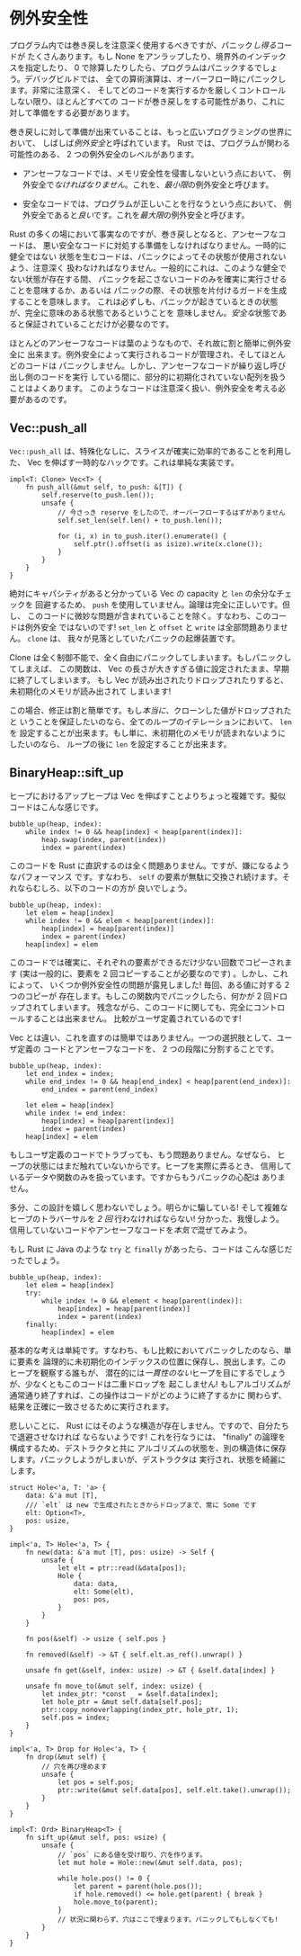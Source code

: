 <!--
# Exception Safety
-->

# 例外安全性

<!--
Although programs should use unwinding sparingly, there's a lot of code that
*can* panic. If you unwrap a None, index out of bounds, or divide by 0, your
program will panic. On debug builds, every arithmetic operation can panic
if it overflows. Unless you are very careful and tightly control what code runs,
pretty much everything can unwind, and you need to be ready for it.
-->

プログラム内では巻き戻しを注意深く使用するべきですが、パニック*し得る*コードが
たくさんあります。もし None をアンラップしたり、境界外のインデックスを指定したり、
0 で除算したりしたら、プログラムはパニックするでしょう。デバッグビルドでは、
全ての算術演算は、オーバーフロー時にパニックします。非常に注意深く、
そしてどのコードを実行するかを厳しくコントロールしない限り、ほとんどすべての
コードが巻き戻しをする可能性があり、これに対して準備をする必要があります。

<!--
Being ready for unwinding is often referred to as *exception safety*
in the broader programming world. In Rust, there are two levels of exception
safety that one may concern themselves with:
-->

巻き戻しに対して準備が出来ていることは、もっと広いプログラミングの世界において、
しばしば*例外安全*と呼ばれています。 Rust では、プログラムが関わる可能性のある、
2 つの例外安全のレベルがあります。

<!--
* In unsafe code, we *must* be exception safe to the point of not violating
  memory safety. We'll call this *minimal* exception safety.

* In safe code, it is *good* to be exception safe to the point of your program
  doing the right thing. We'll call this *maximal* exception safety.
-->

* アンセーフなコードでは、メモリ安全性を侵害しないという点において、
  例外安全で*なければなりません*。これを、*最小限*の例外安全と呼びます。

* 安全なコードでは、プログラムが正しいことを行なうという点において、
  例外安全であると*良い*です。これを*最大限*の例外安全と呼びます。

<!--
As is the case in many places in Rust, Unsafe code must be ready to deal with
bad Safe code when it comes to unwinding. Code that transiently creates
unsound states must be careful that a panic does not cause that state to be
used. Generally this means ensuring that only non-panicking code is run while
these states exist, or making a guard that cleans up the state in the case of
a panic. This does not necessarily mean that the state a panic witnesses is a
fully coherent state. We need only guarantee that it's a *safe* state.
-->

Rust の多くの場において事実なのですが、巻き戻しとなると、アンセーフなコードは、
悪い安全なコードに対処する準備をしなければなりません。一時的に健全ではない
状態を生むコードは、パニックによってその状態が使用されないよう、注意深く
扱わなければなりません。一般的にこれは、このような健全でない状態が存在する間、
パニックを起こさないコードのみを確実に実行させることを意味するか、あるいは
パニックの際、その状態を片付けるガードを生成することを意味します。
これは必ずしも、パニックが起きているときの状態が、完全に意味のある状態であるということを
意味しません。*安全な*状態であると保証されていることだけが必要なのです。

<!--
Most Unsafe code is leaf-like, and therefore fairly easy to make exception-safe.
It controls all the code that runs, and most of that code can't panic. However
it is not uncommon for Unsafe code to work with arrays of temporarily
uninitialized data while repeatedly invoking caller-provided code. Such code
needs to be careful and consider exception safety.
-->

ほとんどのアンセーフなコードは葉のようなもので、それ故に割と簡単に例外安全に
出来ます。例外安全によって実行されるコードが管理され、そしてほとんどのコードは
パニックしません。しかし、アンセーフなコードが繰り返し呼び出し側のコードを実行
している間に、部分的に初期化されていない配列を扱うことはよくあります。
このようなコードは注意深く扱い、例外安全を考える必要があるのです。





## Vec::push_all

<!--
`Vec::push_all` is a temporary hack to get extending a Vec by a slice reliably
efficient without specialization. Here's a simple implementation:
-->

`Vec::push_all` は、特殊化なしに、スライスが確実に効率的であることを利用した、
Vec を伸ばす一時的なハックです。これは単純な実装です。

```rust,ignore
impl<T: Clone> Vec<T> {
    fn push_all(&mut self, to_push: &[T]) {
        self.reserve(to_push.len());
        unsafe {
            // 今さっき reserve をしたので、オーバーフローするはずがありません
            self.set_len(self.len() + to_push.len());

            for (i, x) in to_push.iter().enumerate() {
                self.ptr().offset(i as isize).write(x.clone());
            }
        }
    }
}
```

<!--
We bypass `push` in order to avoid redundant capacity and `len` checks on the
Vec that we definitely know has capacity. The logic is totally correct, except
there's a subtle problem with our code: it's not exception-safe! `set_len`,
`offset`, and `write` are all fine; `clone` is the panic bomb we over-looked.
-->

絶対にキャパシティがあると分かっている Vec の capacity と `len` の余分なチェックを
回避するため、 `push` を使用していません。論理は完全に正しいです。但し、
このコードに微妙な問題が含まれていることを除く。すなわち、このコードは例外安全
ではないのです! `set_len` と `offset` と `write` は全部問題ありません。 `clone` は、
我々が見落としていたパニックの起爆装置です。

<!--
Clone is completely out of our control, and is totally free to panic. If it
does, our function will exit early with the length of the Vec set too large. If
the Vec is looked at or dropped, uninitialized memory will be read!
-->

Clone は全く制御不能で、全く自由にパニックしてしまいます。もしパニックしてしまえば、
この関数は、 Vec の長さが大きすぎる値に設定されたまま、早期に終了してしまいます。
もし Vec が読み出されたりドロップされたりすると、未初期化のメモリが読み出されて
しまいます!

<!--
The fix in this case is fairly simple. If we want to guarantee that the values
we *did* clone are dropped, we can set the `len` every loop iteration. If we
just want to guarantee that uninitialized memory can't be observed, we can set
the `len` after the loop.
-->

この場合、修正は割と簡単です。もし*本当に*、クローンした値がドロップされたと
いうことを保証したいのなら、全てのループのイテレーションにおいて、 `len` を
設定することが出来ます。もし単に、未初期化のメモリが読まれないようにしたいのなら、
ループの後に `len` を設定することが出来ます。



## BinaryHeap::sift_up

<!--
Bubbling an element up a heap is a bit more complicated than extending a Vec.
The pseudocode is as follows:
-->

ヒープにおけるアップヒープは Vec を伸ばすことよりちょっと複雑です。擬似コードはこんな感じです。

```text
bubble_up(heap, index):
    while index != 0 && heap[index] < heap[parent(index)]:
        heap.swap(index, parent(index))
        index = parent(index)

```

<!--
A literal transcription of this code to Rust is totally fine, but has an annoying
performance characteristic: the `self` element is swapped over and over again
uselessly. We would rather have the following:
-->

このコードを Rust に直訳するのは全く問題ありません。ですが、嫌になるようなパフォーマンス
です。すなわち、 `self` の要素が無駄に交換され続けます。それならむしろ、以下のコードの方が
良いでしょう。

```text
bubble_up(heap, index):
    let elem = heap[index]
    while index != 0 && elem < heap[parent(index)]:
        heap[index] = heap[parent(index)]
        index = parent(index)
    heap[index] = elem
```

<!--
This code ensures that each element is copied as little as possible (it is in
fact necessary that elem be copied twice in general). However it now exposes
some exception safety trouble! At all times, there exists two copies of one
value. If we panic in this function something will be double-dropped.
Unfortunately, we also don't have full control of the code: that comparison is
user-defined!
-->

このコードでは確実に、それぞれの要素ができるだけ少ない回数でコピーされます
(実は一般的に、要素を 2 回コピーすることが必要なのです) 。しかし、これによって、
いくつか例外安全性の問題が露見しました! 毎回、ある値に対する 2 つのコピーが
存在します。もしこの関数内でパニックしたら、何かが 2 回ドロップされてしまいます。
残念ながら、このコードに関しても、完全にコントロールすることは出来ません。
比較がユーザ定義されているのです!

<!--
Unlike Vec, the fix isn't as easy here. One option is to break the user-defined
code and the unsafe code into two separate phases:
-->

Vec とは違い、これを直すのは簡単ではありません。一つの選択肢として、ユーザ定義の
コードとアンセーフなコードを、 2 つの段階に分割することです。

```text
bubble_up(heap, index):
    let end_index = index;
    while end_index != 0 && heap[end_index] < heap[parent(end_index)]:
        end_index = parent(end_index)

    let elem = heap[index]
    while index != end_index:
        heap[index] = heap[parent(index)]
        index = parent(index)
    heap[index] = elem
```

<!--
If the user-defined code blows up, that's no problem anymore, because we haven't
actually touched the state of the heap yet. Once we do start messing with the
heap, we're working with only data and functions that we trust, so there's no
concern of panics.
-->

もしユーザ定義のコードでトラブっても、もう問題ありません。なぜなら、
ヒープの状態にはまだ触れていないからです。ヒープを実際に弄るとき、
信用しているデータや関数のみを扱っています。ですからもうパニックの心配は
ありません。

<!--
Perhaps you're not happy with this design. Surely it's cheating! And we have
to do the complex heap traversal *twice*! Alright, let's bite the bullet. Let's
intermix untrusted and unsafe code *for reals*.
-->

多分、この設計を嬉しく思わないでしょう。明らかに騙している! そして複雑な
ヒープのトラバーサルを *2 回* 行わなければならない! 分かった、我慢しよう。
信用していないコードやアンセーフなコードを*本気で*混ぜてみよう。

<!--
If Rust had `try` and `finally` like in Java, we could do the following:
-->

もし Rust に Java のような `try` と `finally` があったら、コードは
こんな感じだったでしょう。

```text
bubble_up(heap, index):
    let elem = heap[index]
    try:
        while index != 0 && element < heap[parent(index)]:
            heap[index] = heap[parent(index)]
            index = parent(index)
    finally:
        heap[index] = elem
```

<!--
The basic idea is simple: if the comparison panics, we just toss the loose
element in the logically uninitialized index and bail out. Anyone who observes
the heap will see a potentially *inconsistent* heap, but at least it won't
cause any double-drops! If the algorithm terminates normally, then this
operation happens to coincide precisely with the how we finish up regardless.
-->

基本的な考えは単純です。すなわち、もし比較においてパニックしたのなら、単に要素を
論理的に未初期化のインデックスの位置に保存し、脱出します。このヒープを観察する誰もが、
潜在的には*一貫性のない*ヒープを目にするでしょうが、少なくともこのコードは二重ドロップを
起こしません! もしアルゴリズムが通常通り終了すれば、この操作はコードがどのように終了するかに
関わらず、結果を正確に一致させるために実行されます。

<!--
Sadly, Rust has no such construct, so we're going to need to roll our own! The
way to do this is to store the algorithm's state in a separate struct with a
destructor for the "finally" logic. Whether we panic or not, that destructor
will run and clean up after us.
-->

悲しいことに、 Rust にはそのような構造が存在しません。ですので、自分たちで退避させなければ
ならないようです! これを行なうには、 "finally" の論理を構成するため、デストラクタと共に
アルゴリズムの状態を、別の構造体に保存します。パニックしようがしまいが、デストラクタは
実行され、状態を綺麗にします。

```rust,ignore
struct Hole<'a, T: 'a> {
    data: &'a mut [T],
    /// `elt` は new で生成されたときからドロップまで、常に Some です
    elt: Option<T>,
    pos: usize,
}

impl<'a, T> Hole<'a, T> {
    fn new(data: &'a mut [T], pos: usize) -> Self {
        unsafe {
            let elt = ptr::read(&data[pos]);
            Hole {
                data: data,
                elt: Some(elt),
                pos: pos,
            }
        }
    }

    fn pos(&self) -> usize { self.pos }

    fn removed(&self) -> &T { self.elt.as_ref().unwrap() }

    unsafe fn get(&self, index: usize) -> &T { &self.data[index] }

    unsafe fn move_to(&mut self, index: usize) {
        let index_ptr: *const _ = &self.data[index];
        let hole_ptr = &mut self.data[self.pos];
        ptr::copy_nonoverlapping(index_ptr, hole_ptr, 1);
        self.pos = index;
    }
}

impl<'a, T> Drop for Hole<'a, T> {
    fn drop(&mut self) {
        // 穴を再び埋めます
        unsafe {
            let pos = self.pos;
            ptr::write(&mut self.data[pos], self.elt.take().unwrap());
        }
    }
}

impl<T: Ord> BinaryHeap<T> {
    fn sift_up(&mut self, pos: usize) {
        unsafe {
            // `pos` にある値を受け取り、穴を作ります。
            let mut hole = Hole::new(&mut self.data, pos);

            while hole.pos() != 0 {
                let parent = parent(hole.pos());
                if hole.removed() <= hole.get(parent) { break }
                hole.move_to(parent);
            }
            // 状況に関わらず、穴はここで埋まります。パニックしてもしなくても!
        }
    }
}
```
